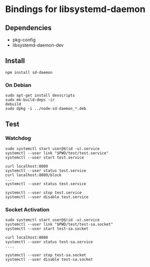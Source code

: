 # Bindings for libsystemd-daemon #

## Dependencies ##
* pkg-config
* libsystemd-daemon-dev

## Install ##
```
npm install sd-daemon
```

### On Debian ###
```
sudo apt-get install devscripts
sudo mk-build-deps -ir
debuild
sudo dpkg -i ../node-sd-daemon_*.deb
```

## Test ##

### Watchdog ###
```
sudo systemctl start user@$(id -u).service
systemctl --user link "$PWD/test/test.service"
systemctl --user start test.service

curl localhost:8089
systemctl --user status test.service
curl localhost:8089/block
....
systemctl --user status test.service

systemctl --user stop test.service
systemctl --user disable test.service
```

### Socket Activation ###
```
sudo systemctl start user@$(id -u).service
systemctl --user link "$PWD/test/test-sa.socket"
systemctl --user start test-sa.socket

curl localhost:8088
systemctl --user status test-sa.service
....

systemctl --user stop test-sa.socket
systemctl --user disable test-sa.socket
```
